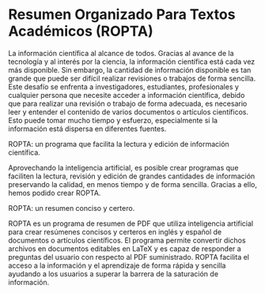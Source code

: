 # Resumen Organizado Para Textos Académicos (ROPTA)
La información científica al alcance de todos.
Gracias al avance de la tecnología y al interés por la ciencia, la información científica está cada vez más disponible. Sin embargo, la cantidad de información disponible es tan grande que puede ser difícil realizar revisiones o trabajos de forma sencilla. Este desafío se enfrenta a investigadores, estudiantes, profesionales y cualquier persona que necesite acceder a información científica, debido que para realizar una revisión o trabajo de forma adecuada, es necesario leer y entender el contenido de varios documentos o artículos científicos. Esto puede tomar mucho tiempo y esfuerzo, especialmente si la información está dispersa en diferentes fuentes.

ROPTA: un programa que facilita la lectura y edición de información científica.

Aprovechando la inteligencia artificial, es posible crear programas que faciliten la lectura, revisión y edición de grandes cantidades de información preservando la calidad, en menos tiempo y de forma sencilla. Gracias a ello, hemos podido crear ROPTA.

ROPTA: un resumen conciso y certero.

ROPTA es un programa de resumen de PDF que utiliza inteligencia artificial para crear resúmenes concisos y certeros en inglés y español de documentos o artículos científicos. El programa permite convertir dichos archivos en documentos editables en LaTeX y es capaz de responder a preguntas del usuario con respecto al PDF suministrado. ROPTA facilita el acceso a la información y el aprendizaje de forma rápida y sencilla ayudando a los usuarios a superar la barrera de la saturación de información.
